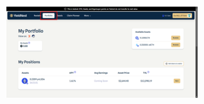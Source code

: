 ![](https://raw.githubusercontent.com/POLearn/yieldnest-academy/refs/heads/master/content/assets/images/portfolio-page.png)